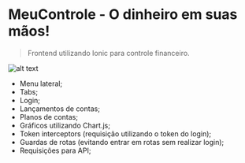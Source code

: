 # MeuControle - O dinheiro em suas mãos!
> Frontend utilizando Ionic para controle financeiro.

![alt text](https://i.ibb.co/bXwbWML/Sem-t-tulo.png)

- Menu lateral;
- Tabs;
- Login;
- Lançamentos de contas;
- Planos de contas;
- Gráficos utilizando Chart.js;
- Token interceptors (requisição utilizando o token do login);
- Guardas de rotas (evitando entrar em rotas sem realizar login);
- Requisições para API;